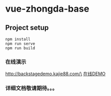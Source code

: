 # vue-zhongda-base

## Project setup
```
npm install
npm run serve
npm run build
```
### 在线演示
http://backstagedemo.kajie88.com/\
[在线DEMO](http://backstagedemo.kajie88.com/)

### 详细文档敬请期待。。。
